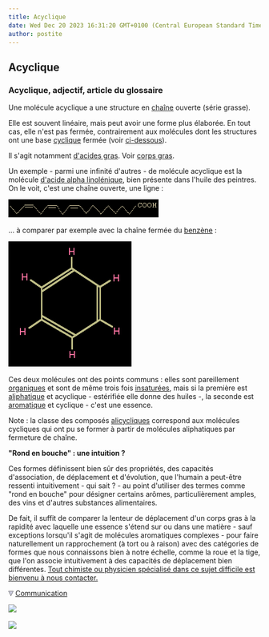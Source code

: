 ```yaml
---
title: Acyclique
date: Wed Dec 20 2023 16:31:20 GMT+0100 (Central European Standard Time)
author: postite
---
```


## Acyclique
### Acyclique, adjectif, article du glossaire
 Une molécule acyclique a une structure en [chaîne](chaine.html) ouverte (série grasse).

Elle est souvent linéaire, mais peut avoir une forme plus élaborée. En tout cas, elle n'est pas fermée, contrairement aux molécules dont les structures ont une base [cyclique](cyclique.html) fermée (voir [ci-dessous](acyclique.html#fermee)).

Il s'agit notamment [d'acides gras](acidesgras.html). Voir [corps gras](gras.html#corpsgras).

Un exemple - parmi une infinité d'autres - de molécule acyclique est la molécule [d'acide alpha linolénique](huiledelin.html#formulationchimique), bien présente dans l'huile des peintres. On le voit, c'est une chaîne ouverte, une ligne :

![](images/acidelinoleniquealp.gif)

... à comparer par exemple avec la chaîne fermée du [benzène](benzene.html) :

![](images/benzene.jpg)

Ces deux molécules ont des points communs : elles sont pareillement [organiques](organique.html) et sont de même trois fois [insaturées](saturation.html), mais si la première est [aliphatique](aliphatique.html) et acyclique - estérifiée elle donne des huiles -, la seconde est [aromatique](aromatique.html) et cyclique - c'est une essence.

Note : la classe des composés [alicycliques](alicyclique.html) correspond aux molécules cycliques qui ont pu se former à partir de molécules aliphatiques par fermeture de chaîne.

**"Rond en bouche" : une intuition ?**

Ces formes définissent bien sûr des propriétés, des capacités d'association, de déplacement et d'évolution, que l'humain a peut-être ressenti intuitivement - qui sait ? - au point d'utiliser des termes comme "rond en bouche" pour désigner certains arômes, particulièrement amples, des vins et d'autres substances alimentaires.

De fait, il suffit de comparer la lenteur de déplacement d'un corps gras à la rapidité avec laquelle une essence s'étend sur ou dans une matière - sauf exceptions lorsqu'il s'agit de molécules aromatiques complexes - pour faire naturellement un rapprochement (à tort ou à raison) avec des catégories de formes que nous connaissons bien à notre échelle, comme la roue et la tige, que l'on associe intuitivement à des capacités de déplacement bien différentes. [Tout chimiste ou physicien spécialisé dans ce sujet difficile est bienvenu à nous contacter.](ecrire.html)



![](images/flechebas.gif) [Communication](http://www.artrealite.com/annonceurs.htm) 

[![](https://cbonvin.fr/sites/regie.artrealite.com/visuels/campagne1.png)](index-2.html#20131014)

![](https://cbonvin.fr/sites/regie.artrealite.com/visuels/campagne2.png)